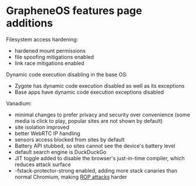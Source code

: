# GrapheneOS features page additions
Filesystem access hardening:
- hardened mount permissions
- file spoofing mitigations enabled
- link race mitigations enabled

Dynamic code execution disabling in the base OS:
- Zygote has dynamic code execution disabled as well as its exceptions
- Base apps have dynamic code execution exceptions disabled

Vanadium:
- minimal changes to prefer privacy and security over convenience (some media is click to play, popular sites are not shown by default)
- site isolation improved
- better WebRTC IP handling
- sensors access blocked from sites by default
- Battery API stubbed, so sites cannot see the device's battery level
- default search engine is DuckDuckGo
- JIT toggle added to disable the browser's just-in-time compiler, which reduces attack surface
- -fstack-protector-strong enabled, adding more stack canaries than normal Chromium, making [ROP attacks](https://en.wikipedia.org/wiki/Return-oriented_programming) harder
